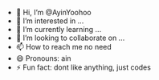 - 👋 Hi, I’m @AyinYoohoo
- 👀 I’m interested in ...
- 🌱 I’m currently learning ...
- 💞️ I’m looking to collaborate on ...
- 📫 How to reach me no need
- 😄 Pronouns: ain
- ⚡ Fun fact: dont like anything, just codes

<!---
AyinYoohoo/AyinYoohoo is a ✨ special ✨ repository because its `README.md` (this file) appears on your GitHub profile.
You can click the Preview link to take a look at your changes.
--->
